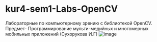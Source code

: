 # kur4-sem1-Labs-OpenCV
Лабораторные по компьютерному зрению с библиотекой OpenCV. Предмет- Программирование мульти-медийных и многомерных мобильных приложений (Сухорукова И.Г)
![image](https://user-images.githubusercontent.com/53793144/192594203-297432fa-9b76-494c-af6e-ef1a54bc48f8.png)
